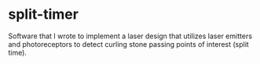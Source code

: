 # split-timer
Software that I wrote to implement a laser design that utilizes laser emitters and photoreceptors to detect curling stone passing points of interest (split time). 
